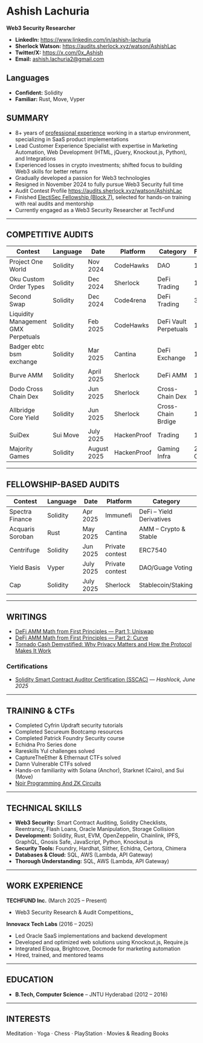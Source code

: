 # Ashish Lachuria  
**Web3 Security Researcher**
- **LinkedIn:** https://www.linkedin.com/in/ashish-lachuria  
- **Sherlock Watson:** https://audits.sherlock.xyz/watson/AshishLac  
- **Twitter/X:** https://x.com/0x_Ashish  
- **Email:** ashish.lachuria2@gmail.com  


## Languages

- **Confident:** Solidity  
- **Familiar:** Rust, Move, Vyper



## SUMMARY
- 8+ years of <a href="https://www.linkedin.com/in/ashish-lachuria" target="_blank">professional experience</a> working in a startup environment, specializing in SaaS product implementations
- Lead Customer Experience Specialist with expertise in Marketing Automation, Web Development (HTML, jQuery, Knockout.js, Python), and Integrations  
- Experienced losses in crypto investments; shifted focus to building Web3 skills for better returns  
- Gradually developed a passion for Web3 technologies  
- Resigned in November 2024 to fully pursue Web3 Security full time
- Audit Contest Profile <a href="https://audits.sherlock.xyz/watson/AshishLac" target="_blank">https://audits.sherlock.xyz/watson/AshishLac</a>
- Finished [ElectiSec Fellowship (Block 7)](https://electisec.com/fellowships), selected for hands-on training with real audits and mentorship
- Currently engaged as a Web3 Security Researcher at TechFund

---

## COMPETITIVE AUDITS
| Contest                             | Language | Date        | Platform   | Category               | Findings |
|-------------------------------------|----------|-------------|------------|------------------------|----------|
| Project One World                   | Solidity | Nov 2024    | CodeHawks  | DAO                    | 1H       |
| Oku Custom Order Types              | Solidity | Dec 2024    | Sherlock   | DeFi Trading           | 1H, 1M   |
| Second Swap                         | Solidity | Dec 2024    | Code4rena  | DeFi Trading           | 3M       |
| Liquidity Management GMX Perpetuals | Solidity | Feb 2025    | CodeHawks  | DeFi Vault Perpetuals  | 1M       |
| Badger ebtc bsm exchange            | Solidity | Mar 2025    | Cantina    | DeFi Exchange          | 1H       |
| Burve AMM            | Solidity | April 2025    | Sherlock    | DeFi AMM          | 1H       |
| Dodo Cross Chain Dex            | Solidity | Jun 2025    | Sherlock    | Cross-Chain Dex     | 1H, 1M       |
| Allbridge Core Yield            | Solidity | Jun 2025    | Sherlock    | Cross-Chain Brdige     | 1M       |
| SuiDex            | Sui Move | July 2025    | HackenProof    | Trading     | 1M       |
| Majority Games            | Solidity | August 2025    | HackenProof    | Gaming Infra     | 2 Criticals       |

---

## FELLOWSHIP-BASED AUDITS
| Contest                   | Language | Date     | Platform  | Category                |
|---------------------------|----------|----------|-----------|-------------------------|
| Spectra Finance           | Solidity | Apr 2025 | Immunefi  | DeFi – Yield Derivatives|
| Acquaris Soroban          | Rust     | May 2025 | Cantina   | AMM – Crypto & Stable   |
| Centrifuge                | Solidity | Jun 2025 | Private contest        | ERC7540                 |
| Yield Basis               | Vyper | July 2025 | Private contest         | DAO/Guage Voting                 |
| Cap                | Solidity | July 2025 | Sherlock         | Stablecoin/Staking                 |

---

## WRITINGS
- [DeFi AMM Math from First Principles — Part 1: Uniswap](https://techfund.jp/en/media/amm-math-first-principles-part1)
- [DeFi AMM Math from First Principles — Part 2: Curve](https://techfund.jp/en/media/amm-math-first-principles-part2-curve-v1)
- [Tornado Cash Demystified: Why Privacy Matters and How the Protocol Makes It Work](https://techfund.jp/en/media/why-privacy-matters-tornado-cash-demystified)

### Certifications
- [Solidity Smart Contract Auditor Certification (SSCAC)](https://certification.hashlock.com/certificate/solidity-smart-contract-developer-certification)  — *Hashlock, June 2025*

---

## TRAINING & CTFs
- Completed Cyfrin Updraft security tutorials  
- Completed Secureum Bootcamp resources  
- Completed Patrick Foundry Security course  
- Echidna Pro Series done  
- Rareskills Yul challenges solved  
- CaptureTheEther & Ethernaut CTFs solved  
- Damn Vulnerable CTFs solved  
- Hands-on familiarity with Solana (Anchor), Starknet (Cairo), and Sui (Move)  
- <a href="https://updraft.cyfrin.io/courses/noir-programming-and-zk-circuits" target="_blank">Noir Programming And ZK Circuits</a>

---

## TECHNICAL SKILLS
- **Web3 Security:** Smart Contract Auditing, Solidity Checklists, Reentrancy, Flash Loans, Oracle Manipulation, Storage Collision  
- **Development:** Solidity, Rust, EVM, OpenZeppelin, Chainlink, IPFS, GraphQL, Gnosis Safe, JavaScript, Python, Knockout.js  
- **Security Tools:** Foundry, Hardhat, Slither, Echidna, Certora, Chimera  
- **Databases & Cloud:** SQL, AWS (Lambda, API Gateway)  
- **Thorough Understanding:** SQL, AWS (Lambda, API Gateway)  

---

## WORK EXPERIENCE

**TECHFUND Inc.** (March 2025 – Present)  
- Web3 Security Research & Audit Competitions_

**Innovacx Tech Labs** (2016 – 2025)  
- Led Oracle SaaS implementations and backend development  
- Developed and optimized web solutions using Knockout.js, Require.js  
- Integrated Eloqua, Brightcove, Docmode for marketing automation  
- Hired, trained, and mentored teams

---

## EDUCATION
- **B.Tech, Computer Science** – JNTU Hyderabad (2012 – 2016)  

---

## INTERESTS
Meditation · Yoga · Chess · PlayStation · Movies & Reading Books
